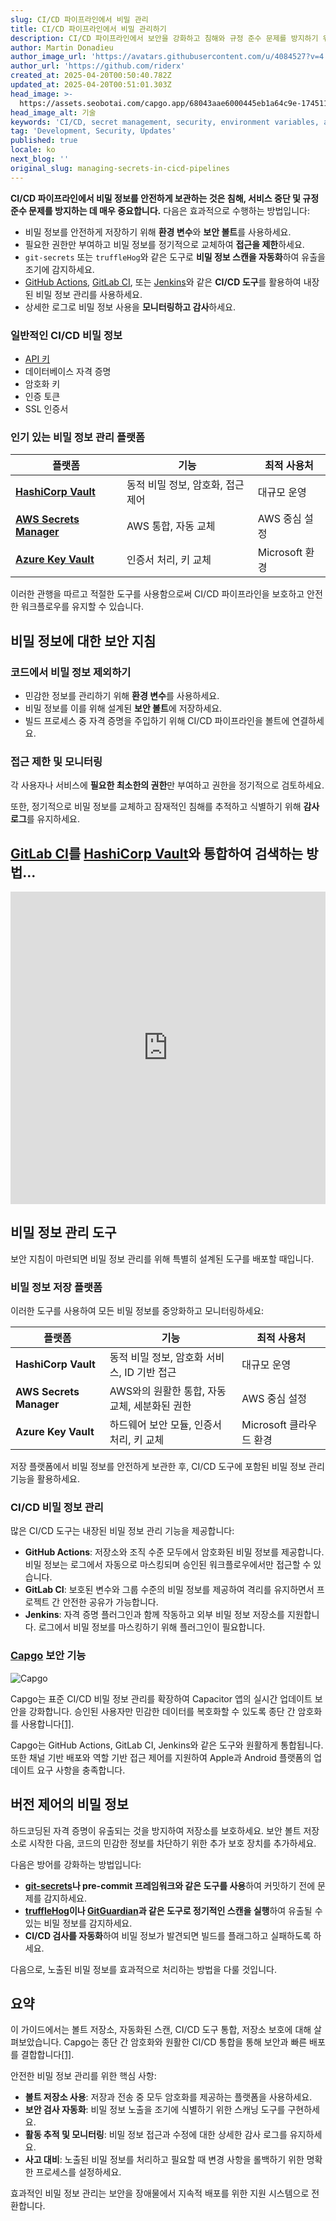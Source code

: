 ```yaml
---
slug: CI/CD 파이프라인에서 비밀 관리
title: CI/CD 파이프라인에서 비밀 관리하기
description: CI/CD 파이프라인에서 보안을 강화하고 침해와 규정 준수 문제를 방지하기 위한 효과적인 비밀 관리 전략을 알아보세요.
author: Martin Donadieu
author_image_url: 'https://avatars.githubusercontent.com/u/4084527?v=4'
author_url: 'https://github.com/riderx'
created_at: 2025-04-20T00:50:40.782Z
updated_at: 2025-04-20T00:51:01.303Z
head_image: >-
  https://assets.seobotai.com/capgo.app/68043aae6000445eb1a64c9e-1745110261303.jpg
head_image_alt: 기술
keywords: 'CI/CD, secret management, security, environment variables, automated scanning'
tag: 'Development, Security, Updates'
published: true
locale: ko
next_blog: ''
original_slug: managing-secrets-in-cicd-pipelines
---
```

**CI/CD 파이프라인에서 비밀 정보를 안전하게 보관하는 것은 침해, 서비스 중단 및 규정 준수 문제를 방지하는 데 매우 중요합니다.** 다음은 효과적으로 수행하는 방법입니다:

-   비밀 정보를 안전하게 저장하기 위해 **환경 변수**와 **보안 볼트**를 사용하세요.
-   필요한 권한만 부여하고 비밀 정보를 정기적으로 교체하여 **접근을 제한**하세요.
-   `git-secrets` 또는 `truffleHog`와 같은 도구로 **비밀 정보 스캔을 자동화**하여 유출을 조기에 감지하세요.
-   [GitHub Actions](https://docs.github.com/actions), [GitLab CI](https://docs.gitlab.com/ee/ci/), 또는 [Jenkins](https://www.jenkins.io/)와 같은 **CI/CD 도구**를 활용하여 내장된 비밀 정보 관리를 사용하세요.
-   상세한 로그로 비밀 정보 사용을 **모니터링하고 감사**하세요.

### 일반적인 CI/CD 비밀 정보

-   [API 키](https://capgo.app/docs/webapp/api-keys/)
-   데이터베이스 자격 증명
-   암호화 키
-   인증 토큰
-   SSL 인증서

### 인기 있는 비밀 정보 관리 플랫폼

| 플랫폼 | 기능 | 최적 사용처 |
| --- | --- | --- |
| **[HashiCorp Vault](https://www.hashicorp.com/products/vault)** | 동적 비밀 정보, 암호화, 접근 제어 | 대규모 운영 |
| **[AWS Secrets Manager](https://docs.aws.amazon.com/secretsmanager/)** | AWS 통합, 자동 교체 | AWS 중심 설정 |
| **[Azure Key Vault](https://learn.microsoft.com/en-us/azure/key-vault/)** | 인증서 처리, 키 교체 | Microsoft 환경 |

이러한 관행을 따르고 적절한 도구를 사용함으로써 CI/CD 파이프라인을 보호하고 안전한 워크플로우를 유지할 수 있습니다.

## 비밀 정보에 대한 보안 지침

### 코드에서 비밀 정보 제외하기

-   민감한 정보를 관리하기 위해 **환경 변수**를 사용하세요.
-   비밀 정보를 이를 위해 설계된 **보안 볼트**에 저장하세요.
-   빌드 프로세스 중 자격 증명을 주입하기 위해 CI/CD 파이프라인을 볼트에 연결하세요.

### 접근 제한 및 모니터링

각 사용자나 서비스에 **필요한 최소한의 권한**만 부여하고 권한을 정기적으로 검토하세요.

또한, 정기적으로 비밀 정보를 교체하고 잠재적인 침해를 추적하고 식별하기 위해 **감사 로그**를 유지하세요.

## [GitLab CI](https://docs.gitlab.com/ee/ci/)를 [HashiCorp Vault](https://www.hashicorp.com/products/vault)와 통합하여 검색하는 방법...

<iframe src="https://www.youtube.com/embed/NsPcl4rqy9A" title="YouTube video player" frameborder="0" allow="accelerometer; autoplay; clipboard-write; encrypted-media; gyroscope; picture-in-picture; web-share" referrerpolicy="strict-origin-when-cross-origin" style="width: 100%; height: 500px;" allowfullscreen></iframe>

## 비밀 정보 관리 도구

보안 지침이 마련되면 비밀 정보 관리를 위해 특별히 설계된 도구를 배포할 때입니다.

### 비밀 정보 저장 플랫폼

이러한 도구를 사용하여 모든 비밀 정보를 중앙화하고 모니터링하세요:

| 플랫폼 | 기능 | 최적 사용처 |
| --- | --- | --- |
| **HashiCorp Vault** | 동적 비밀 정보, 암호화 서비스, ID 기반 접근 | 대규모 운영 |
| **AWS Secrets Manager** | AWS와의 원활한 통합, 자동 교체, 세분화된 권한 | AWS 중심 설정 |
| **Azure Key Vault** | 하드웨어 보안 모듈, 인증서 처리, 키 교체 | Microsoft 클라우드 환경 |

저장 플랫폼에서 비밀 정보를 안전하게 보관한 후, CI/CD 도구에 포함된 비밀 정보 관리 기능을 활용하세요.

### CI/CD 비밀 정보 관리

많은 CI/CD 도구는 내장된 비밀 정보 관리 기능을 제공합니다:

-   **GitHub Actions**: 저장소와 조직 수준 모두에서 암호화된 비밀 정보를 제공합니다. 비밀 정보는 로그에서 자동으로 마스킹되며 승인된 워크플로우에서만 접근할 수 있습니다.
-   **GitLab CI**: 보호된 변수와 그룹 수준의 비밀 정보를 제공하여 격리를 유지하면서 프로젝트 간 안전한 공유가 가능합니다.
-   **Jenkins**: 자격 증명 플러그인과 함께 작동하고 외부 비밀 정보 저장소를 지원합니다. 로그에서 비밀 정보를 마스킹하기 위해 플러그인이 필요합니다.

### [Capgo](https://capgo.app/) 보안 기능

![Capgo](https://assets.seobotai.com/capgo.app/68043aae6000445eb1a64c9e/37a0fc028bf1f414683e8dee42eedfb0.jpg)

Capgo는 표준 CI/CD 비밀 정보 관리를 확장하여 Capacitor 앱의 실시간 업데이트 보안을 강화합니다. 승인된 사용자만 민감한 데이터를 복호화할 수 있도록 종단 간 암호화를 사용합니다[\[1\]](https://capgo.app/).

Capgo는 GitHub Actions, GitLab CI, Jenkins와 같은 도구와 원활하게 통합됩니다. 또한 채널 기반 배포와 역할 기반 접근 제어를 지원하여 Apple과 Android 플랫폼의 업데이트 요구 사항을 충족합니다.

## 버전 제어의 비밀 정보

하드코딩된 자격 증명이 유출되는 것을 방지하여 저장소를 보호하세요. 보안 볼트 저장소로 시작한 다음, 코드의 민감한 정보를 차단하기 위한 추가 보호 장치를 추가하세요.

다음은 방어를 강화하는 방법입니다:

-   **[git-secrets](https://github.com/awslabs/git-secrets)나 pre-commit 프레임워크와 같은 도구를 사용**하여 커밋하기 전에 문제를 감지하세요.
-   **[truffleHog](https://github.com/trufflesecurity/trufflehog)이나 [GitGuardian](https://www.gitguardian.com/)과 같은 도구로 정기적인 스캔을 실행**하여 유출될 수 있는 비밀 정보를 감지하세요.
-   **CI/CD 검사를 자동화**하여 비밀 정보가 발견되면 빌드를 플래그하고 실패하도록 하세요.

다음으로, 노출된 비밀 정보를 효과적으로 처리하는 방법을 다룰 것입니다.

## 요약

이 가이드에서는 볼트 저장소, 자동화된 스캔, CI/CD 도구 통합, 저장소 보호에 대해 살펴보았습니다. Capgo는 종단 간 암호화와 원활한 CI/CD 통합을 통해 보안과 빠른 배포를 결합합니다[\[1\]](https://capgo.app/).

안전한 비밀 정보 관리를 위한 핵심 사항:

-   **볼트 저장소 사용**: 저장과 전송 중 모두 암호화를 제공하는 플랫폼을 사용하세요.
-   **보안 검사 자동화**: 비밀 정보 노출을 조기에 식별하기 위한 스캐닝 도구를 구현하세요.
-   **활동 추적 및 모니터링**: 비밀 정보 접근과 수정에 대한 상세한 감사 로그를 유지하세요.
-   **사고 대비**: 노출된 비밀 정보를 처리하고 필요할 때 변경 사항을 롤백하기 위한 명확한 프로세스를 설정하세요.

효과적인 비밀 정보 관리는 보안을 장애물에서 지속적 배포를 위한 지원 시스템으로 전환합니다.
